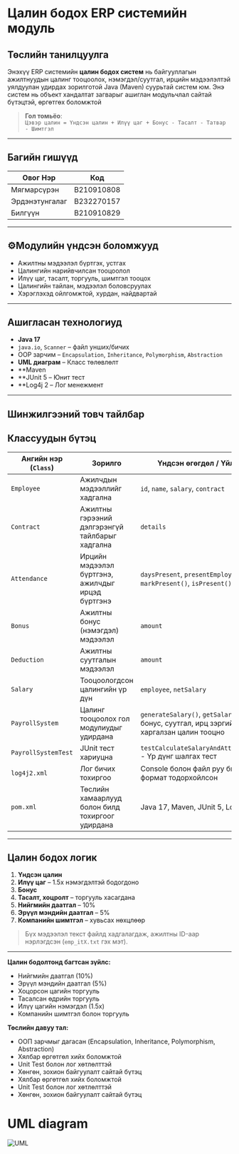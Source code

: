 # Цалин бодох ERP системийн модуль

## Төслийн танилцуулга

Энэхүү ERP системийн **цалин бодох систем** нь байгууллагын ажилтнуудын цалинг тооцоолох, нэмэгдэл/суутгал, ирцийн мэдээлэлтэй уялдуулан удирдах зорилготой Java (Maven) суурьтай систем юм. Энэ систем нь объект хандалтат загварыг ашиглан модульчлал сайтай бүтэцтэй, өргөтгөх боломжтой 
> **Гол томьёо**:  
> `Цэвэр цалин = Үндсэн цалин + Илүү цаг + Бонус - Тасалт - Татвар - Шимтгэл`

---

## Багийн гишүүд

| Овог Нэр         | Код           |
|------------------|---------------|
| Мягмарсүрэн       | B210910808    |
| Эрдэнэтунгалаг    | B232270157    |
| Билгүүн           | B210910829    |

---




## ⚙Модулийн үндсэн боломжууд

- Ажилтны мэдээлэл бүртгэх, устгах
- Цалингийн нарийвчилсан тооцоолол
- Илүү цаг, тасалт, торгууль, шимтгэл тооцох
- Цалингийн тайлан, мэдээлэл боловсруулах
- Хэрэглэхэд ойлгомжтой, хурдан, найдвартай

---

## Ашигласан технологиуд

- **Java 17**
- `java.io`, `Scanner` – файл унших/бичих
- OOP зарчим – `Encapsulation`, `Inheritance`, `Polymorphism`, `Abstraction`
- **UML диаграм** – Класс төлөвлөлт
- **Maven
- **JUnit 5 – Юнит тест
- **Log4j 2 – Лог менежмент



---
## Шинжилгээний товч тайлбар


## Классуудын бүтэц

| Ангийн нэр (`Class`) | Зорилго                                           | Үндсэн өгөгдөл / Үйлдэл                                                                 |
| -------------------- | ------------------------------------------------- | --------------------------------------------------------------------------------------- |
| `Employee`           | Ажилчдын мэдээллийг хадгална                      | `id`, `name`, `salary`, `contract`                                                      |
| `Contract`           | Ажилтны гэрээний дэлгэрэнгүй тайлбарыг хадгална   | `details`                                                                               |
| `Attendance`         | Ирцийн мэдээлэл бүртгэнэ, ажилчдыг ирцэд бүртгэнэ | `daysPresent`, `presentEmployees`, `markPresent()`, `isPresent()`                       |
| `Bonus`              | Ажилтны бонус (нэмэгдэл) мэдээлэл                 | `amount`                                                                                |
| `Deduction`          | Ажилтны суутгалын мэдээлэл                        | `amount`                                                                                |
| `Salary`             | Тооцоологдсон цалингийн үр дүн                    | `employee`, `netSalary`                                                                 |
| `PayrollSystem`      | Цалинг тооцоолох гол модулиудыг удирдана          | `generateSalary()`, `getSalaries()`, бонус, суутгал, ирц зэргийг харгалзан цалин тооцно |
| `PayrollSystemTest`  | JUnit тест хариуцна                               | `testCalculateSalaryAndAttendance()` - Үр дүнг шалгах тест                              |
| `log4j2.xml`         | Лог бичих тохиргоо                                | Console болон файл руу бичих лог формат тодорхойлсон                                    |
| `pom.xml`            | Төслийн хамаарлууд болон билд тохиргоог удирдана  | Java 17, Maven, JUnit 5, Log4j 2                                                        |


---

## Цалин бодох логик

1. **Үндсэн цалин**
2. **Илүү цаг** – 1.5x нэмэгдэлтэй бодогдоно
3. **Бонус**
4. **Тасалт, хоцролт** – торгууль хасагдана
5. **Нийгмийн даатгал** – 10%
6. **Эрүүл мэндийн даатгал** – 5%
7. **Компанийн шимтгэл** – хувьсах нөхцлөөр

> Бүх мэдээлэл текст файлд хадгалагдаж, ажилтны ID-аар нэрлэгдсэн (`emp_itX.txt` гэх мэт).

---

**Цалин бодолтонд багтсан зүйлс:**  
- Нийгмийн даатгал (10%)  
- Эрүүл мэндийн даатгал (5%)  
- Хоцорсон цагийн торгууль  
- Тасалсан өдрийн торгууль  
- Илүү цагийн нэмэгдэл (1.5x)  
- Компанийн шимтгэл болон торгууль

  
**Төслийн давуу тал:**
- ООП зарчмыг дагасан (Encapsulation, Inheritance, Polymorphism, Abstraction)
- Хялбар өргөтгөл хийх боломжтой
- Unit Test болон лог хөтлөлттэй
- Хөнгөн, зохион байгуулалт сайтай бүтэц
- Хялбар өргөтгөл хийх боломжтой
- Unit Test болон лог хөтлөлттэй
- Хөнгөн, зохион байгуулалт сайтай бүтэц



# UML diagram
![UML](https://github.com/user-attachments/assets/a4a8654b-e85d-491f-94bf-7c9afbe16d9c)

